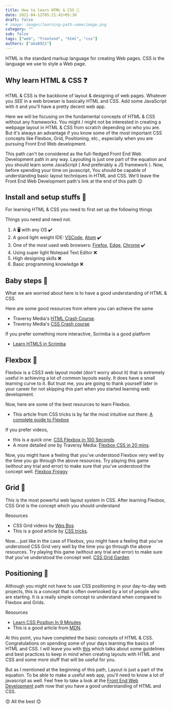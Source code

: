 ```yaml
---
title: How to learn HTML & CSS 🔮
date: 2021-04-12T05:21:42+05:30
draft: false
# image: images/learning-path-name/image.png
category: ""
sub: false
tags: ["web", "frontend", "html", "css"]
authors: ["aka8921"]
---
```

HTML is the standard markup language for creating Web pages. CSS is the language we use to style a Web page.

## Why learn HTML & CSS ❓

HTML & CSS is the backbone of layout & designing of web pages. Whatever you _SEE_ in a web browser is basically HTML and CSS. Add some JavaScript with it and you'll have a pretty decent web app.

Here we will be focusing on the fundamental concepts of HTML & CSS without any frameworks. You might / might not be interested in creating a webpage layout in HTML & CSS from scratch depending on who you are. But it's always an advantage if you know some of the most important CSS concepts like Flexbox, Grid, Positioning, etc., especially when you are pursuing Front End Web development.

This path can't be considered as the full-fledged Front End Web Development path in any way. Layouting is just one part of the equation and you should learn some JavaScript ( And preferably a JS framework ). Now, before spending your time on javascript, You should be capable of understanding basic layout techniques in HTML and CSS. We'll leave the Front End Web Development path's link at the end of this path 😉

## Install and setup stuffs 🚧

For learning HTML & CSS you need to first set up the following things

Things you need and need not.

1. A 🖥️ with any OS ✔️
2. A good light weight IDE: [VSCode](https://code.visualstudio.com/), [Atom](https://atom.io/) ✔️
3. One of the most used web browsers: [Firefox](https://www.mozilla.org/en-US/firefox/new/), [Edge](https://www.microsoft.com/en-us/edge), [Chrome](https://www.google.com/chrome/) ✔️
4. Using super light Notepad Text Editor ❌
5. High designing skills ❌
6. Basic programming knowledge ❌

## Baby steps 👶

What we are worried about here is to have a good understanding of HTML & CSS.

Here are some good resources from where you can achieve the same

- Traversy Media's [HTML Crash Course](https://www.youtube.com/watch?v=UB1O30fR-EE).
- Traversy Media's [CSS Crash course](https://www.youtube.com/watch?v=yfoY53QXEnI)

If you prefer something more interactive, Scrimba is a good platform

- [Learn HTML5 in Scrimba](https://scrimba.com/learn/html)

## Flexbox 🌟

Flexbox is a CSS3 web layout model (don't worry about it) that is extremely useful in achieving a lot of common layouts easily. It does have a small learning curve to it. But trust me, you are going to thank yourself later in your career for not skipping this part when you started learning web development.

Now, here are some of the best resources to learn Flexbox.

- This article from CSS tricks is by far the most intuitive out there: [A complete guide to Flexbox](https://css-tricks.com/snippets/css/a-guide-to-flexbox/)

If you prefer videos,

- this is a quick one: [CSS Flexbox in 100 Seconds](https://www.youtube.com/watch?v=K74l26pE4YA).
- A more detailed one by Traversy Media: [Flexbox CSS in 20 mins](https://www.youtube.com/watch?v=JJSoEo8JSnc).

Now, you might have a feeling that you've understood Flexbox very well by the time you go through the above resources. Try playing this game (without any trial and error) to make sure that you've understood the concept well. [Flexbox Froggy](https://flexboxfroggy.com)

## Grid 🌟

This is the most powerful web layout system in CSS. After learning Flexbox, CSS Grid is the concept which you should understand

Resources

- CSS Grid videos by [Wes Bos](https://cssgrid.io)
- This is a good article by [CSS tricks](https://css-tricks.com/snippets/css/complete-guide-grid/).

Now... just like in the case of Flexbox, you might have a feeling that you've understood CSS Grid very well by the time you go through the above resources. Try playing this game (without any trial and error) to make sure that you've understood the concept well. [CSS Grid Garden ](https://cssgridgarden.com)

## Positioning 🌟

Although you might not have to use CSS positioning in your day-to-day web projects, this is a concept that is often overlooked by a lot of people who are starting. It is a really simple concept to understand when compared to Flexbox and Grids.

Resources

- [Learn CSS Position In 9 Minutes](https://www.youtube.com/watch?v=jx5jmI0UlXU)
- This is a good article from [MDN](https://developer.mozilla.org/en-US/docs/Web/CSS/position).

At this point, you have completed the basic concepts of HTML & CSS. Congratulations on spending some of your days learning the basics of HTML and CSS. I will leave you with [this](https://github.com/bendc/frontend-guidelines) which talks about some guidelines and best practices to keep in mind when creating layouts with HTML and CSS and some more stuff that will be useful for you.

But as I mentioned at the beginning of this path, Layout is just a part of the equation. To be able to make a useful web app, you'll need to know a lot of javascript as well. Feel free to take a look at the [Front End Web Development](https://github.com/aka8921/TinkerHub-Learning-Paths/blob/main/learning/Frontend%20Web%20Development/Readme.md) path now that you have a good understanding of HTML and CSS.

😍 All the best 😊

